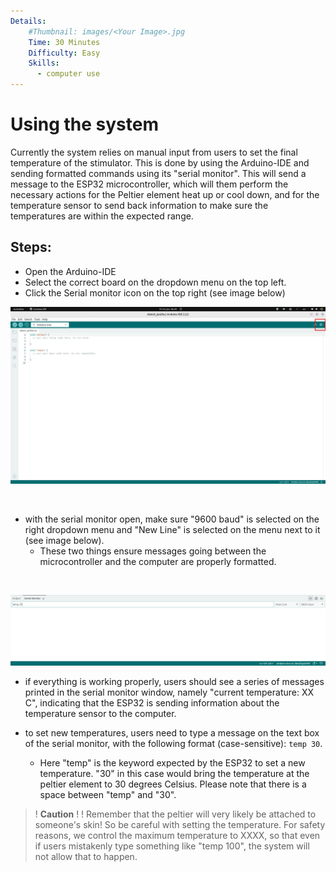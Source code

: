 ```yaml
---
Details:
    #Thumbnail: images/<Your Image>.jpg
    Time: 30 Minutes
    Difficulty: Easy
    Skills:
      - computer use
---
```

<!-- There should be only one Header per page. You do not need to use all the keys -->

# Using the system

Currently the system relies on manual input from users to set the final temperature of the stimulator. This is done by using the Arduino-IDE and sending formatted commands using its "serial monitor". This will send a message to the ESP32 microcontroller, which will them perform the necessary actions for the Peltier element heat up or cool down, and for the temperature sensor to send back information to make sure the temperatures are within the expected range. 

## Steps:


- Open the Arduino-IDE
- Select the correct board on the dropdown menu on the top left.
- Click the Serial monitor icon on the top right (see image below)

![screenshot of arduino IDE with a highlighted red box on the top right corner](images/arduino_ide_serial_monitor001.jpg)

<br>

- with the serial monitor open, make sure "9600 baud" is selected on the right dropdown menu and "New Line" is selected on the menu next to it (see image below).  
    - These two things ensure messages going between the microcontroller and the computer are properly formatted.

<br>

![](images/arduino_ide_serial_monitor_with_text001.jpg)

- if everything is working properly, users should see a series of messages printed in the serial monitor window, namely "current temperature: XX C", indicating that the ESP32 is sending information about the temperature sensor to the computer. 

- to set new temperatures, users need to type a message on the text box of the serial monitor, with the following format (case-sensitive): ``` temp 30 ```. 
    - Here "temp" is the keyword expected by the ESP32 to set a new temperature. "30" in this case would bring the temperature at the peltier element to 30 degrees Celsius. Please note that there is a space between "temp" and "30".  


>! **Caution** 
>!
>! Remember that the peltier will very likely be attached to someone's skin! So be careful with setting the temperature. For safety reasons, we control the maximum temperature to XXXX, so that even if users mistakenly type something like "temp 100", the system will not allow that to happen.


 





